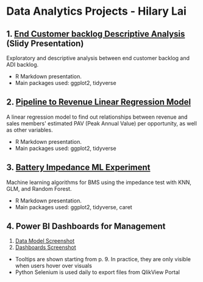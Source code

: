 # Data Analytics Projects - Hilary Lai

## 1. [End Customer backlog Descriptive Analysis](End_Customer_Backlog/R_Visualizations.pdf "ECBL PDF") (Slidy Presentation)
Exploratory and descriptive analysis between end customer backlog and ADI backlog.
* R Markdown presentation.
* Main packages used: ggplot2, tidyverse

## 2. [Pipeline to Revenue Linear Regression Model](Pipeline_Revenue_Regression/Reg_Report.pdf "Regression Report PDF")
A linear regression model to find out relationships between revenue and sales members' estimated PAV (Peak Annual Value) per opportunity, as well as other variables.
* R Markdown presentation.
* Main packages used: ggplot2, tidyverse

## 3. [Battery Impedance ML Experiment](ML/Battery_Models.pdf "ML PDF")
Machine learning algorithms for BMS using the impedance test with KNN, GLM, and Random Forest.
* R Markdown presentation.
* Main packages used: ggplot2, tidyverse, caret

## 4. Power BI Dashboards for Management
1. [Data Model Screenshot](PowerBI_Management/Data_Model.png "DM Png")
2. [Dashboards Screenshot](https://github.com/b03701244/Portfolio/raw/main/PowerBI_Management/PowerBI_Management.pdf "PBI PDF")
* Tooltips are shown starting from p. 9. In practice, they are only visible when users hover over visuals
* Python Selenium is used daily to export files from QlikView Portal
